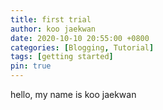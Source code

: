 ```yaml
---
title: first trial
author: koo jaekwan
date: 2020-10-10 20:55:00 +0800
categories: [Blogging, Tutorial]
tags: [getting started]
pin: true
---  
```


hello, my name is koo jaekwan  

